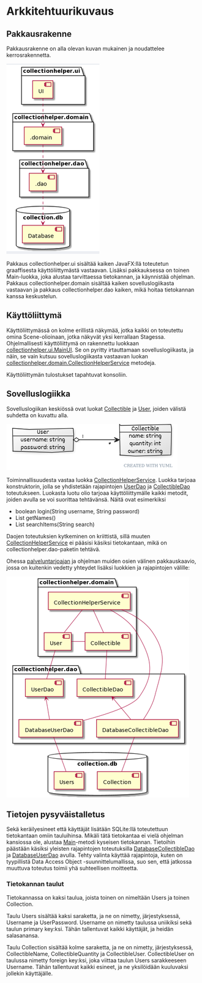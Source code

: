 # Arkkitehtuurikuvaus

## Pakkausrakenne

Pakkausrakenne on alla olevan kuvan mukainen ja noudattelee kerrosrakennetta.

![](https://github.com/ljunjoel/ot-harjoitustyo/blob/master/dokumentaatio/Kuvat/onlypackages.png)

Pakkaus collectionhelper.ui sisältää kaiken JavaFX:llä toteutetun graaffisesta käyttöliittymästä vastaavan. Lisäksi pakkauksessa on toinen Main-luokka, joka alustaa tarvittaessa tietokannan, ja käynnistää ohjelman. Pakkaus collectionhelper.domain sisältää kaiken sovelluslogiikasta vastaavan ja pakkaus collectionhelper.dao kaiken, mikä hoitaa tietokannan kanssa keskustelun.

## Käyttöliittymä
Käyttöliittymässä on kolme erillistä näkymää, jotka kaikki on toteutettu omina Scene-olioinaan, jotka näkyvät yksi kerrallaan Stagessa. Ohjelmallisesti käyttöliittymä on rakennettu luokkaan [collectionhelper.ui.MainUI](https://github.com/ljunjoel/ot-harjoitustyo/blob/master/CollectionHelper/src/main/java/collectionhelper/ui/MainUI.java). Se on pyritty irtauttamaan sovelluslogiikasta, ja näin, se vain kutsuu sovelluslogiikasta vastaavan luokan [collectionhelper.domain.CollectionHelperService](https://github.com/ljunjoel/ot-harjoitustyo/blob/master/CollectionHelper/src/main/java/collectionhelper/domain/CollectionHelperService.java) metodeja.

Käyttöliittymän tulostukset tapahtuvat konsoliin.

## Sovelluslogiikka
Sovelluslogiikan keskiössä ovat luokat [Collectible](https://github.com/ljunjoel/ot-harjoitustyo/blob/master/CollectionHelper/src/main/java/collectionhelper/domain/Collectible.java) ja [User](https://github.com/ljunjoel/ot-harjoitustyo/blob/master/CollectionHelper/src/main/java/collectionhelper/domain/User.java), joiden välistä suhdetta on kuvattu alla.

![](https://github.com/ljunjoel/ot-harjoitustyo/blob/master/dokumentaatio/Kuvat/classdiagram.png)

Toiminnallisuudesta vastaa luokka [CollectionHelperService](https://github.com/ljunjoel/ot-harjoitustyo/blob/master/CollectionHelper/src/main/java/collectionhelper/domain/CollectionHelperService.java). Luokka tarjoaa konstruktorin, jolla se yhdistetään rajapintojen [UserDao](https://github.com/ljunjoel/ot-harjoitustyo/blob/master/CollectionHelper/src/main/java/collectionhelper/dao/UserDao.java) ja [CollectibleDao](https://github.com/ljunjoel/ot-harjoitustyo/blob/master/CollectionHelper/src/main/java/collectionhelper/dao/CollectibleDao.java) toteutukseen. Luokasta luotu olio tarjoaa käyttöliittymälle kaikki metodit, joiden avulla se voi suorittaa tehtävänsä. Näitä ovat esimerkiksi

- boolean login(String username, String password)
- List<String> getNames()
- List<Collectible> searchItems(String search)

Daojen toteutuksien kytkeminen on kriittistä, sillä muuten [CollectionHelperService](https://github.com/ljunjoel/ot-harjoitustyo/blob/master/CollectionHelper/src/main/java/collectionhelper/domain/CollectionHelperService.java) ei pääsisi käsiksi tietokantaan, mikä on collectionhelper.dao-paketin tehtävä.

Ohessa [palveluntarjoajan](https://github.com/ljunjoel/ot-harjoitustyo/blob/master/CollectionHelper/src/main/java/collectionhelper/domain/CollectionHelperService.java) ja ohjelman muiden osien välinen pakkauskaavio, jossa on kuitenkin vedetty yhteydet lisäksi luokkien ja rajapintojen välille:

![](https://github.com/ljunjoel/ot-harjoitustyo/blob/master/dokumentaatio/Kuvat/packages.png)

## Tietojen pysyväistalletus
Sekä keräilyesineet että käyttäjät lisätään SQLite:llä toteutettuun tietokantaan omiin tauluihinsa. Mikäli tätä tietokantaa ei vielä ohjelman kansiossa ole, alustaa [Main](https://github.com/ljunjoel/ot-harjoitustyo/blob/master/CollectionHelper/src/main/java/collectionhelper/ui/Main.java)-metodi kyseisen tietokannan. Tietoihin päästään käsiksi yleisten rajapintojen toteutuksilla [DatabaseCollectibleDao](https://github.com/ljunjoel/ot-harjoitustyo/blob/master/CollectionHelper/src/main/java/collectionhelper/dao/DatabaseCollectibleDao.java) ja [DatabaseUserDao](https://github.com/ljunjoel/ot-harjoitustyo/blob/master/CollectionHelper/src/main/java/collectionhelper/dao/DatabaseUserDao.java) avulla. Tehty valinta käyttää rajapintoja, kuten on tyypillistä Data Access Object -suunnittelumallissa, suo sen, että jatkossa muuttuva toteutus toimii yhä suhteellisen moitteetta.

### Tietokannan taulut
Tietokannassa on kaksi taulua, joista toinen on nimeltään Users ja toinen Collection.

Taulu Users sisältää kaksi saraketta, ja ne on nimetty, järjestyksessä, Username ja UserPassword. Username on nimetty taulussa uniikiksi sekä taulun primary key:ksi. Tähän tallentuvat kaikki käyttäjät, ja heidän salasanansa.

Taulu Collection sisältää kolme saraketta, ja ne on nimetty, järjestyksessä, CollectibleName, CollectibleQuantity ja CollectibleUser. CollectibleUser on taulussa nimetty foreign key:ksi, joka viittaa taulun Users sarakkeeseen Username. Tähän tallentuvat kaikki esineet, ja ne yksilöidään kuuluvaksi jollekin käyttäjälle.
